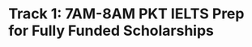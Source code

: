 # Track 1: 7AM-8AM PKT IELTS Prep for Fully Funded Scholarships

<!-- - ## Week 1

   1. [Day 1](https://www.facebook.com/iCodeguru/videos/938393287972698)
   2. [Day 2]()
   3. [Day 3]()
   4. [Day 4]()
   5. [Day 5](https://www.facebook.com/iCodeguru/videos/1162268804891079) -->

<!-- - ## Week 

   1. [Day 1]()
   2. [Day 2]()
   3. [Day 3]()
   4. [Day 4]()
   5. [Day 5]() -->